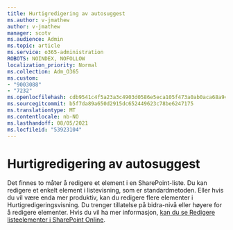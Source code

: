 ```yaml
---
title: Hurtigredigering av autosuggest
ms.author: v-jmathew
author: v-jmathew
manager: scotv
ms.audience: Admin
ms.topic: article
ms.service: o365-administration
ROBOTS: NOINDEX, NOFOLLOW
localization_priority: Normal
ms.collection: Adm_O365
ms.custom:
- "9003088"
- "7232"
ms.openlocfilehash: cdb9541c4f5a23a3c4903d0586e5eca105f473a0ab0aca68a948fdcac2363edd
ms.sourcegitcommit: b5f7da89a650d2915dc652449623c78be6247175
ms.translationtype: MT
ms.contentlocale: nb-NO
ms.lasthandoff: 08/05/2021
ms.locfileid: "53923104"
---
```

# <a name="quick-edit-autosuggest"></a>Hurtigredigering av autosuggest

Det finnes to måter å redigere et element i en SharePoint-liste. Du kan redigere et enkelt element i listevisning, som er standardmetoden. Eller hvis du vil være enda mer produktiv, kan du redigere flere elementer i Hurtigredigeringsvisning. Du trenger tillatelse på bidra-nivå eller høyere for å redigere elementer. Hvis du vil ha mer informasjon, [kan du se Redigere listeelementer i SharePoint Online](https://support.microsoft.com/office/dac1a1c3-a80b-4082-ba57-715cf613d0f7).
